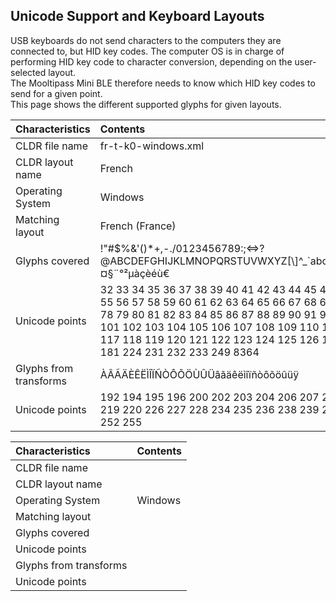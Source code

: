 ## [](#header-1) Unicode Support and Keyboard Layouts  
USB keyboards do not send characters to the computers they are connected to, but HID key codes. The computer OS is in charge of performing HID key code to character conversion, depending on the user-selected layout.  
The Mooltipass Mini BLE therefore needs to know which HID key codes to send for a given point.  
This page shows the different supported glyphs for given layouts.

| Characteristics        | Contents |
|:-----------------------|:---------|
| CLDR file name         | fr-t-k0-windows.xml |
| CLDR layout name       | French |
| Operating System       | Windows |
| Matching layout        | French (France) |
| Glyphs covered         | !"#$%&'()\*+,-./0123456789:;<=>?@ABCDEFGHIJKLMNOPQRSTUVWXYZ[\\]^_\`abcdefghijklmnopqrstuvwxyz{\|}~£¤§¨°²µàçèéù€ |
| Unicode points         | 32 33 34 35 36 37 38 39 40 41 42 43 44 45 46 47 48 49 50 51 52 53 54 55 56 57 58 59 60 61 62 63 64 65 66 67 68 69 70 71 72 73 74 75 76 77 78 79 80 81 82 83 84 85 86 87 88 89 90 91 92 93 94 95 96 97 98 99 100 101 102 103 104 105 106 107 108 109 110 111 112 113 114 115 116 117 118 119 120 121 122 123 124 125 126 163 164 167 168 176 178 181 224 231 232 233 249 8364 |
| Glyphs from transforms | ÀÂÃÄÈÊËÌÎÏÑÒÔÕÖÙÛÜâãäêëìîïñòôõöûüÿ |
| Unicode points         | 192 194 195 196 200 202 203 204 206 207 209 210 212 213 214 217 219 220 226 227 228 234 235 236 238 239 241 242 244 245 246 251 252 255 |

 Characteristics        | Contents |
|:-----------------------|:---------|
| CLDR file name         |  |
| CLDR layout name       |  |
| Operating System       | Windows |
| Matching layout        |  |
| Glyphs covered         |  |
| Unicode points         |  |
| Glyphs from transforms |  |
| Unicode points         |  |

